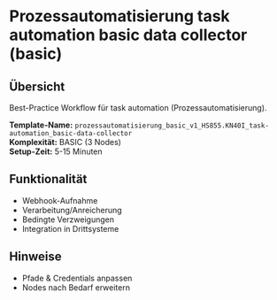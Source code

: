 # Prozessautomatisierung task automation basic data collector (basic)

## Übersicht

Best-Practice Workflow für task automation (Prozessautomatisierung).

**Template-Name:** `prozessautomatisierung_basic_v1_HS855.KN40I_task-automation_basic-data-collector`  
**Komplexität:** BASIC (3 Nodes)  
**Setup-Zeit:** 5-15 Minuten

## Funktionalität
- Webhook-Aufnahme
- Verarbeitung/Anreicherung
- Bedingte Verzweigungen
- Integration in Drittsysteme

## Hinweise
- Pfade & Credentials anpassen
- Nodes nach Bedarf erweitern
